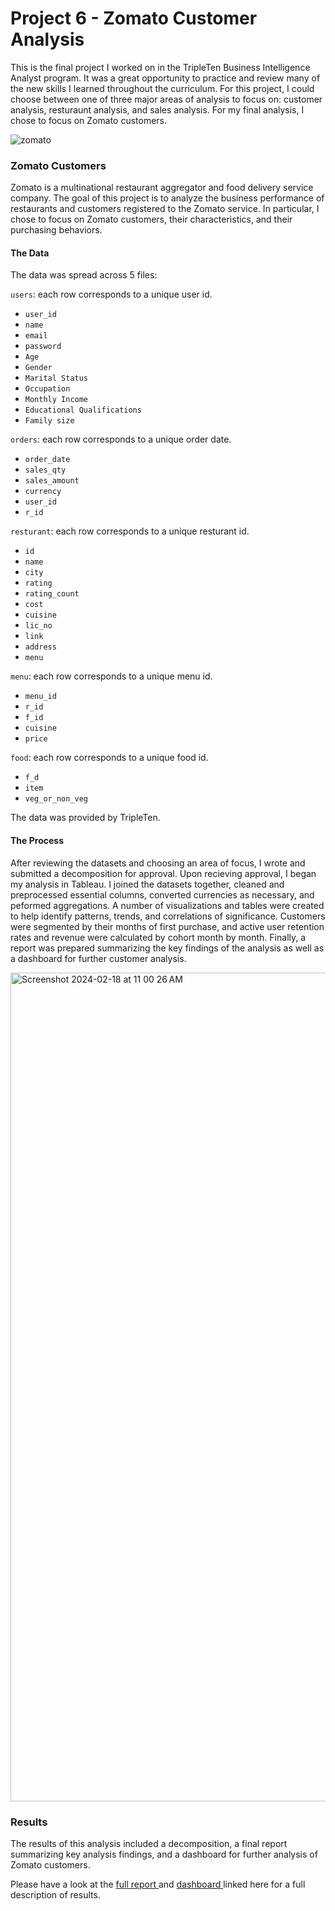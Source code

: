 # Project 6 - Zomato Customer Analysis

This is the final project I worked on in the TripleTen Business Intelligence Analyst program. It was a great opportunity to practice and review many of the new skills I learned throughout the curriculum. For this project, I could choose between one of three major areas of analysis to focus on: customer analysis, resturaunt analysis, and sales analysis. For my final analysis, I chose to focus on Zomato customers.

![zomato](https://github.com/ejdostal/Data_projects_TripleTen/assets/151595335/4215904a-a819-46a5-a638-0437c12dc88c)

### Zomato Customers

Zomato is a multinational restaurant aggregator and food delivery service company. The goal of this project is to analyze the business performance of restaurants and customers registered to the Zomato service. In particular, I chose to focus on Zomato customers, their characteristics, and their purchasing behaviors.

#### The Data  
The data was spread across 5 files:

`users`: each row corresponds to a unique user id.   
- `user_id`  
- `name`  
- `email`  
- `password`  
- `Age`  
- `Gender`  
- `Marital Status`  
- `Occupation`  
- `Monthly Income`  
- `Educational Qualifications`  
- `Family size`   

`orders`:  each row corresponds to a unique order date.  
- `order_date`  
- `sales_qty`  
- `sales_amount`  
- `currency`  
- `user_id`  
- `r_id`  
   

`resturant`: each row corresponds to a unique resturant id.  
- `id`  
- `name`  
- `city`  
- `rating`  
- `rating_count`  
- `cost`  
- `cuisine`  
- `lic_no`   
- `link`  
- `address`  
- `menu`  

`menu`: each row corresponds to a unique menu id.  
- `menu_id`  
- `r_id`  
- `f_id`  
- `cuisine`  
- `price`  

`food`: each row corresponds to a unique food id.  
- `f_d`  
- `item`  
- `veg_or_non_veg`  
  
  
The data was provided by TripleTen.  


#### The Process

After reviewing the datasets and choosing an area of focus, I wrote and submitted a decomposition for approval. Upon recieving approval, I began my analysis in Tableau. I joined the datasets together, cleaned and preprocessed essential columns, converted currencies as necessary, and peformed aggregations. A number of visualizations and tables were created to help identify patterns, trends, and correlations of significance. Customers were segmented by their months of first purchase, and active user retention rates and revenue were calculated by cohort month by month. Finally, a report was prepared summarizing the key findings of the analysis as well as a dashboard for further customer analysis.

<img width="1326" alt="Screenshot 2024-02-18 at 11 00 26 AM" src="https://github.com/ejdostal/Data_projects_TripleTen/assets/151595335/9682a383-8891-4e4d-b22f-0f3f7f6fd875">


### Results 

The results of this analysis included a decomposition, a final report summarizing key analysis findings, and a dashboard for further analysis of Zomato customers. 


Please have a look at the [full report ](https://drive.google.com/file/d/1uSM46u2JFCWPFk6KR33JhcBjuSZiiFPM/view?usp=sharing) and [dashboard ](https://public.tableau.com/views/ZomatoCustomerAnalysisDashboard/CustomerCohortDashboard?:language=en-US&:sid=&:display_count=n&:origin=viz_share_link) linked here for a full description of results.
